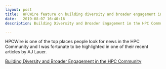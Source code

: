 ```yaml
---
layout: post
title:  HPCWire feature on building diversity and broader engagement in the HPC Community
date:   2019-08-07 16:40:16
description: Building Diversity and Broader Engagement in the HPC Community By AJ Lauer

---
```


HPCWire is one of the top places people look for news in the HPC Community and I was fortunate to be highlighted in one of their recent articles by AJ Lauer. 

[Building Diversity and Broader Engagement in the HPC Community](https://www.hpcwire.com/2019/08/07/building-diversity-and-broader-engagement-in-the-hpc-community/)


